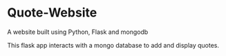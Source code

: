# Quote-Website
A website built using Python, Flask and mongodb

This flask app interacts with a mongo database to add and display quotes. 
